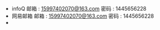  - infoQ
    邮箱 : 15997402070@163.com   密码 : 1445656228
 - 网易邮箱
    邮箱 : 15997402070@163.com   密码 : 1445656228
 - 

